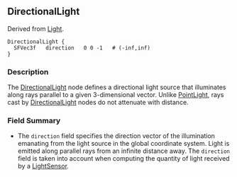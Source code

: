 ## DirectionalLight

Derived from [Light](#light).

```
DirectionalLight {
  SFVec3f   direction   0 0 -1   # (-inf,inf)
}
```

### Description

The [DirectionalLight](#directionallight) node defines a directional light
source that illuminates along rays parallel to a given 3-dimensional vector.
Unlike [PointLight](#pointlight), rays cast by
[DirectionalLight](#directionallight) nodes do not attenuate with distance.

### Field Summary

- The `direction` field specifies the direction vector of the illumination
emanating from the light source in the global coordinate system. Light is
emitted along parallel rays from an infinite distance away. The `direction`
field is taken into account when computing the quantity of light received by a
[LightSensor](#lightsensor).


